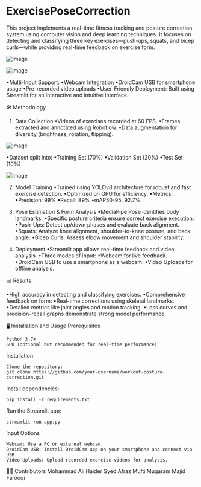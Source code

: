 # ExercisePoseCorrection
This project implements a real-time fitness tracking and posture correction system using computer vision and deep learning techniques. It focuses on detecting and classifying three key exercises—push-ups, squats, and bicep curls—while providing real-time feedback on exercise form.

  
![Image](https://github.com/user-attachments/assets/e62fb81f-44cf-483b-812c-6f014d3dce2a)


![image](https://github.com/user-attachments/assets/f5409f5d-e545-46f6-87c4-c31eb4b002c5)

  •Multi-Input Support:
        •Webcam Integration
        •DroidCam USB for smartphone usage
        •Pre-recorded video uploads
  •User-Friendly Deployment: Built using Streamlit for an interactive and intuitive interface.

🛠️ Methodology
1. Data Collection
    •Videos of exercises recorded at 60 FPS.
    •Frames extracted and annotated using Roboflow.
    •Data augmentation for diversity (brightness, rotation, flipping).

![image](https://github.com/user-attachments/assets/d0c44cb2-5ad9-462f-9224-b89a302045c7)

   •Dataset split into:
        •Training Set (70%)
        •Validation Set (20%)
        •Test Set (10%)

![image](https://github.com/user-attachments/assets/24efeb91-c1c0-4350-84ea-dc2c6da11886)


2. Model Training
    •Trained using YOLOv8 architecture for robust and fast exercise detection.
    •Optimized on GPU for efficiency.
    •Metrics:
        •Precision: 99%
        •Recall: 89%
        •mAP50-95: 92.7%

3. Pose Estimation & Form Analysis
    •MediaPipe Pose identifies body landmarks.
    •Specific posture criteria ensure correct exercise execution:
        •Push-Ups: Detect up/down phases and evaluate back alignment.
        •Squats: Analyze knee alignment, shoulder-to-knee posture, and back angle.
        •Bicep Curls: Assess elbow movement and shoulder stability.

4. Deployment
    •Streamlit app allows real-time feedback and video analysis.
    •Three modes of input:
        •Webcam for live feedback.
        •DroidCam USB to use a smartphone as a webcam.
        •Video Uploads for offline analysis.

📊 Results

   •High accuracy in detecting and classifying exercises.
   •Comprehensive feedback on form:
        •Real-time corrections using skeletal landmarks.
        •Detailed metrics like joint angles and motion tracking.
   •Loss curves and precision-recall graphs demonstrate strong model performance.

🖥️ Installation and Usage
Prerequisites

    Python 3.7+
    GPU (optional but recommended for real-time performance)

Installation

    Clone the repository:
    git clone https://github.com/your-username/workout-posture-correction.git

Install dependencies:

    pip install -r requirements.txt

Run the Streamlit app:

    streamlit run app.py

Input Options

    Webcam: Use a PC or external webcam.
    DroidCam USB: Install DroidCam app on your smartphone and connect via USB.
    Video Uploads: Upload recorded exercise videos for analysis.


🧑‍💻 Contributors
  Mohammad Ali Haider 
  Syed Afraz 
  Mufti Muqaram Majid Farooqi 
